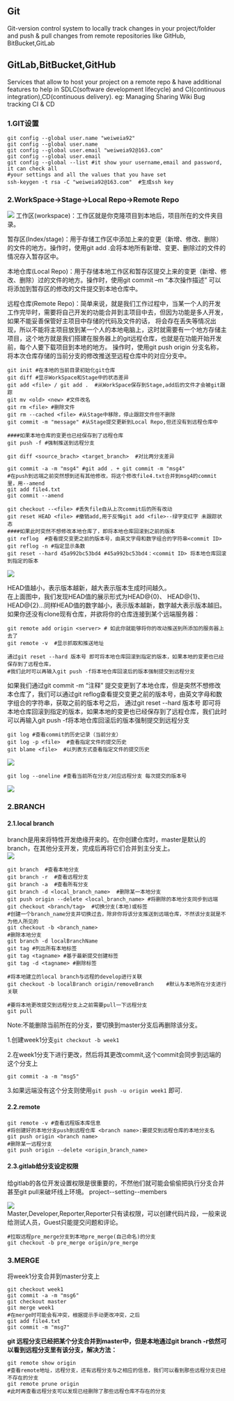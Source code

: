 ## Git

Git-version control system to locally track changes in your project/folder and push & pull changes from remote repositories like GitHub, BitBucket,GitLab

## GitLab,BitBucket,GitHub

Services that allow to host your project on a remote repo & have additional features to help in SDLC(software development lifecycle) and CI(continuous integration),CD(continuous delivery).
eg: Managing  Sharing   Wiki  Bug tracking CI & CD

### 1.GIT设置

```
git config --global user.name "weiweia92"
git config --global user.name 
git config --global user.email "weiweia92@163.com"
git config --global user.email
git config --global --list #it show your username,email and password, it can check all
#your settings and all the values that you have set
ssh-keygen -t rsa -C "weiweia92@163.com"  #生成ssh key
```
### 2.WorkSpace->Stage->Local Repo->Remote Repo

![](https://github.com/weiweia92/blog/blob/main/BasicComputerScience/pic/1615359094257-aa9f97e9-c080-4950-bcd8-c6b2e2c926ce.png)
工作区(workspace)：工作区就是你克隆项目到本地后，项目所在的文件夹目录。

暂存区(Index/stage)：用于存储工作区中添加上来的变更（新增、修改、删除）的文件的地方。操作时，使用git add .会将本地所有新增、变更、删除过的文件的情况存入暂存区中。

本地仓库(Local Repo)：用于存储本地工作区和暂存区提交上来的变更（新增、修改、删除）过的文件的地方。操作时，使用git commit –m “本次操作描述” 可以将添加到暂存区的修改的文件提交到本地仓库中。

远程仓库(Remote Repo)：简单来说，就是我们工作过程中，当某一个人的开发工作完毕时，需要将自己开发的功能合并到主项目中去，但因为功能是多人开发，如果不能妥善保管好主项目中存储的代码及文件的话，
将会存在丢失等情况出现，所以不能将主项目放到某一个人的本地电脑上，这时就需要有一个地方存储主项目，这个地方就是我们搭建在服务器上的git远程仓库，也就是在功能开始开发前，每个人要下载项目到本地的地方。
操作时，使用git push origin 分支名称，将本次仓库存储的当前分支的修改推送至远程仓库中的对应分支中。

```
git init #在本地的当前目录初始化git仓库
git diff #显示WorkSpace和Stage中的状态差异
git add <file> / git add .  #从WorkSpace保存到Stage,add后的文件才会被git跟踪
git mv <old> <new> #文件改名
git rm <file> #删除文件
git rm --cached <file> #从Stage中移除，停止跟踪文件但不删除
git commit -m "message" #从Stage提交更新到Local Repo,但还没有到远程仓库中

####如果本地仓库的变更也已经保存到了远程仓库
git push -f #强制推送到远程分支

git diff <source_brach> <target_branch>  #对比两分支差异

git commit -a -m "msg4" #git add . + git commit -m "msg4"
#在push到远端之前突然想到还有其他修改，将这个修改file4.txt合并到msg4的commit里，用--amend
git add file4.txt
git commit --amend
```

```
git checkout --<file> #丢失file自从上次commit后的所有改动
git reset HEAD <file> #撤销add,用于反悔git add <file>--绿字变红字 未跟踪状态
####如果此时突然不想修改本地仓库了，即将本地仓库回滚到之前的版本
git reflog  #查看提交变更之前的版本号，由英文字母和数字组合的字符串<commit ID>
git reflog -n #指定显示条数
git reset --hard 45a992bc53bd4 #45a992bc53bd4：<commit ID> 将本地仓库回滚到指定的版本
```

![](https://github.com/weiweia92/blog/blob/main/BasicComputerScience/pic/1615280056033-d91d8410-5cc8-4b04-92f0-3407141797e8.png)

HEAD值越小，表示版本越新，越大表示版本生成时间越久。    
在上面图中，我们发现HEAD值的展示形式为HEAD@{0}、 HEAD@{1}、HEAD@{2}...同样HEAD值的数字越小，表示版本越新，数字越大表示版本越旧。     
如果你还没有clone现有仓库，并欲将你的仓库连接到某个远端服务器：   

```
git remote add origin <server> # 如此你就能够将你的改动推送到所添加的服务器上去了
git remote -v  #显示抓取和推送地址

通过git reset --hard 版本号 即可将本地仓库回滚到指定的版本，如果本地的变更也已经保存到了远程仓库，
#我们此时可以再输入git push -f将本地仓库回滚后的版本强制提交到远程分支
```
如果我们通过git commit -m “注释” 提交变更到了本地仓库，但是突然不想修改本仓库了，我们可以通过git reflog查看提交变更之前的版本号，由英文字母和数字组合的字符串，获取之前的版本号之后，
通过git reset --hard 版本号 即可将本地仓库回滚到指定的版本，如果本地的变更也已经保存到了远程仓库，我们此时可以再输入git push -f将本地仓库回滚后的版本强制提交到远程分支     

```
git log #查看commit的历史记录（当前分支）
git log -p <file>  #查看指定文件的提交历史
git blame <file>  #以列表方式查看指定文件的提交历史
```
![](https://github.com/weiweia92/blog/blob/main/BasicComputerScience/pic/1609157251147-5ab7db61-30db-4e23-a141-72323bd193f0.png)
```
git log --oneline #查看当前所在分支/对应远程分支 每次提交的版本号
```
![](https://github.com/weiweia92/blog/blob/main/BasicComputerScience/pic/1609157407912-84d94229-75cb-45f2-aa54-908edd9e72e4.png)   

### 2.BRANCH

#### 2.1.local branch

branch是用来将特性开发绝缘开来的。在你创建仓库时，master是默认的branch，在其他分支开发，完成后再将它们合并到主分支上。    
![](https://github.com/weiweia92/blog/blob/main/BasicComputerScience/pic/1609148476778-92ba099b-b880-4536-8124-7a37abf78ded.png)    
```
git branch  #查看本地分支
git branch -r  #查看远程分支
git branch -a  #查看所有分支
git branch -d <local_branch_name>  #删除某一本地分支
git push origin --delete <local_branch_name> #将删除的本地分支同步到远端
git checkout <branch/tag>  #切换分支(本地)或标签
#创建一个branch_name分支并切换过去，除非你将该分支推送到远端仓库，不然该分支就是不为他人所见的
git checkout -b <branch_name> 
#删除本地分支
git branch -d localBranchName
git tag #列出所有本地标签
git tag <tagname> #基于最新提交创建标签
git tag -d <tagname> #删除标签

#将本地建立的local branch与远程的develop进行关联
git checkout -b localBranch origin/removeBranch    #默认与本地所在分支进行关联

#要将本地更改提交到远程分支上之前需要pull一下远程分支
git pull
```
Note:不能删除当前所在的分支，要切换到master分支后再删除该分支。      

1.创建week1分支`git checkout -b week1`  

2.在week1分支下进行更改，然后将其更改commit,这个commit会同步到远端的这个分支上        

`git commit -a -m "msg5"`        

3.如果远端没有这个分支则使用`git push -u origin week1` 即可. 

#### 2.2.remote

```
git remote -v #查看远程版本库信息
#将创建好的本地分支push到远程仓库 <branch name>:要提交到远程仓库的本地分支名
git push origin <branch name>   
#删除某一远程分支
git push origin --delete <origin_branch_name> 
```
#### 2.3.gitlab给分支设定权限

给gitlab的各位开发设置权限是很重要的，不然他们就可能会偷偷把执行分支合并甚至git pull来破坏线上环境。
project--setting--members    

![](https://github.com/weiweia92/blog/blob/main/BasicComputerScience/pic/1609147666699-82157a9a-c1f5-45fc-967a-c9198f76e5b3.png)     
Master,Developer,Reporter,Reporter只有读权限，可以创建代码片段，一般来说给测试人员，Guest只能提交问题和评论。   
```
#拉取远程pre_merge分支到本地pre_merge(自己命名)的分支
git checkout -b pre_merge origin/pre_merge
```
### 3.MERGE

将week1分支合并到master分支上
```
git checkout week1
git commit -a -m "msg6"
git checkout master
git merge week1
#在merge时可能会有冲突，根据提示手动更改冲突，之后
git add file4.txt
git commit -m "msg7"
```

**git 远程分支已经把某个分支合并到master中，但是本地通过git branch -r依然可以看到远程分支里有该分支，解决方法：**

```
git remote show origin 
#查看remote地址，远程分支，还有远程分支与之相应的信息，我们可以看到那些远程分支已经不存在的分支
git remote prune origin
#此时再查看远程分支可以发现已经删除了那些远程仓库不存在的分支
```
